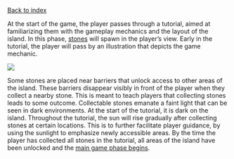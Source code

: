 [Back to index](Soundgarden_Documentation.md)


At the start of the game, the player passes through a tutorial, aimed at familiarizing them with the gameplay mechanics and the layout of the island. In this phase, [stones](Gameplay_Collectables.md) will spawn in the player’s view. Early in the tutorial, the player will pass by an illustration that depicts the game mechanic.

![](attachments/HighresScreenshot00010.png)


Some stones are placed near barriers that unlock access to other areas of the island. These barriers disappear visibly in front of the player when they collect a nearby stone. This is meant to teach players that collecting stones leads to some outcome. Collectable stones emanate a faint light that can be seen in dark environments. At the start of the tutorial, it is dark on the island. Throughout the tutorial, the sun will rise gradually after collecting stones at certain locations. This is to further facilitate player guidance, by using the sunlight to emphasize newly accessible areas. By the time the player has collected all stones in the tutorial, all areas of the island have been unlocked and the [main game phase begins](Gameplay_Gameplay_loop.md).
